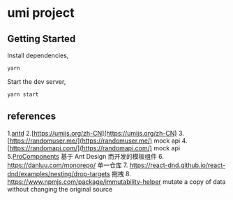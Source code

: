 # umi project

## Getting Started

Install dependencies,

```bash
yarn
```

Start the dev server,

```bash
yarn start
```

## references

1.[antd](https://ant.design/components/table-cn/#components-table-demo-multiple-sorter)
2.[https://umijs.org/zh-CN](https://umijs.org/zh-CN)
3.[https://randomuser.me/](https://randomuser.me/) mock api
4.[https://randomapi.com/](https://randomapi.com/) mock api
5.[ProComponents](https://procomponents.ant.design/docs/intro) 基于 Ant Design 而开发的模板组件
6. <https://danluu.com/monorepo/> 单一仓库
7. <https://react-dnd.github.io/react-dnd/examples/nesting/drop-targets> 拖拽
8. <https://www.npmjs.com/package/immutability-helper> mutate a copy of data without changing the original source
